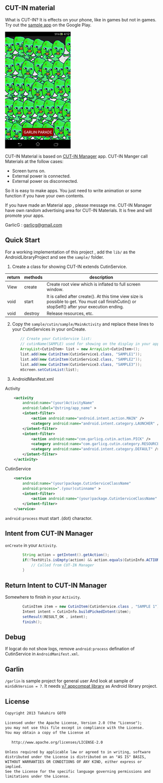 CUT-IN material
---

What is CUT-IN? It is effects on your phone, like in games but not in games. Try out the [sample app](https://play.google.com/store/apps/details?id=cutin.sample) on the Google Play.

![garlin_padado](garlin_parado.png)

CUT-IN Material is based on [CUT-IN Manager](https://play.google.com/store/apps/details?id=com.garlicg.cutin) app. CUT-IN Manger call Materials at the follow cases:

 * Screen turns on.
 * External power is connected.
 * External power os disconnected.
 
So it is easy to make apps. You just need to write animation or some function if you have your own contents.

If you have made an Material app , please message me. CUT-IN Manager have own random advertising area for CUT-IN Materials. It is free and will promote your apps.

GarlicG : garlicg@gmail.com

Quick Start
---

For a working implementation of this project , add the `lib/` as the AndroidLibraryProject and see the `sample/` folder.

1. Create a class for showing CUT-IN extends CutinService.

 |return|methods|	description|
 |---|---|---|
 |View	| create |	Create root view which is inflated to full screen window.
 |void	| start |	It is called after create(). At this time view size is possible to get. You must call finishCutin() or stopSelf() after your execution ending.
 |void |	destroy |	Release resources, etc.　
 
2. Copy the `sample/cutin/sample/MainActivity` and replace these lines to your CutinServices in your onCreate.
 
 ```java    
 		// Create your CutinService list:
		// cutinName(SAMPLE) used for showing on the display in your app and CUT-IN Manager. 
		ArrayList<CutinItem> list = new ArrayList<CutinItem>();
		list.add(new CutinItem(CutinService1.class, "SAMPLE1"));
		list.add(new CutinItem(CutinService2.class, "SAMPLE2"));
		list.add(new CutinItem(CutinService3.class, "SAMPLE3"));
		mScreen.setCutinList(list);
 ```

3. AndroidManifest.xml

Activity
```xml
    <activity
        android:name="(your)ActivityName"
        android:label="@string/app_name" >
        <intent-filter>
            <action android:name="android.intent.action.MAIN" />
            <category android:name="android.intent.category.LAUNCHER" />
        </intent-filter>
        <intent-filter>
            <action android:name="com.garlicg.cutin.action.PICK" />
            <category android:name="com.garlicg.cutin.category.RESOURCE" />
            <category android:name="android.intent.category.DEFAULT" />
        </intent-filter>
    </activity>
```

CutinService
```xml
    <service
        android:name="(your)package.CutinServiceClassName"
        android:process=".(your)cutinname" >
        <intent-filter>
            <action android:name="(your)package.CutinServiceClassName" />
        </intent-filter>
    </service>
```
`android:process` must start .(dot) charactor.

Intent from CUT-IN Manager
---
`onCreate` in your `Activity`.
```java
		String action = getIntent().getAction();
		if(!TextUtils.isEmpty(action) && action.equals(CutinInfo.ACTION_PICK_CUTIN)){
			// Called from CUT-IN Manager
		}
```

Return Intent to CUT-IN Manager
---
Somewhere to finish in your `Activity`.
```java
		CutinItem item = new CutinItem(CutinService.class , "SAMPLE 1");
		Intent intent = CutinInfo.buildPickedIntent(item);
		setResult(RESULT_OK , intent);
		finish();
```

Debug
---
If logcat do not show logs, remove `android:process` defination of CutinService in `AndroidManifest.xml`.

Garlin
---
`/garlin` is sample project for general user And look at sample of `minSdkVersion = 7`. It needs [v7 appcompat library](http://developer.android.com/tools/support-library/index.html) as Android library project.


License
---

    Copyright 2013 Takahiro GOTO

    Licensed under the Apache License, Version 2.0 (the "License");
    you may not use this file except in compliance with the License.
    You may obtain a copy of the License at

       http://www.apache.org/licenses/LICENSE-2.0

    Unless required by applicable law or agreed to in writing, software
    distributed under the License is distributed on an "AS IS" BASIS,
    WITHOUT WARRANTIES OR CONDITIONS OF ANY KIND, either express or implied.
    See the License for the specific language governing permissions and
    limitations under the License.

